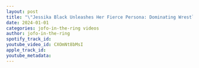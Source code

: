 ```yaml
---
layout: post
title: "\"Jessika Black Unleashes Her Fierce Persona: Dominating Wrestling Promo at Lutte Academie!\""
date: 2024-01-01
categories: jofo-in-the-ring videos
author: jofo-in-the-ring
spotify_track_id: 
youtube_video_id: CXOmNt8bMsI
apple_track_id: 
youtube_metadata: 
---
```

